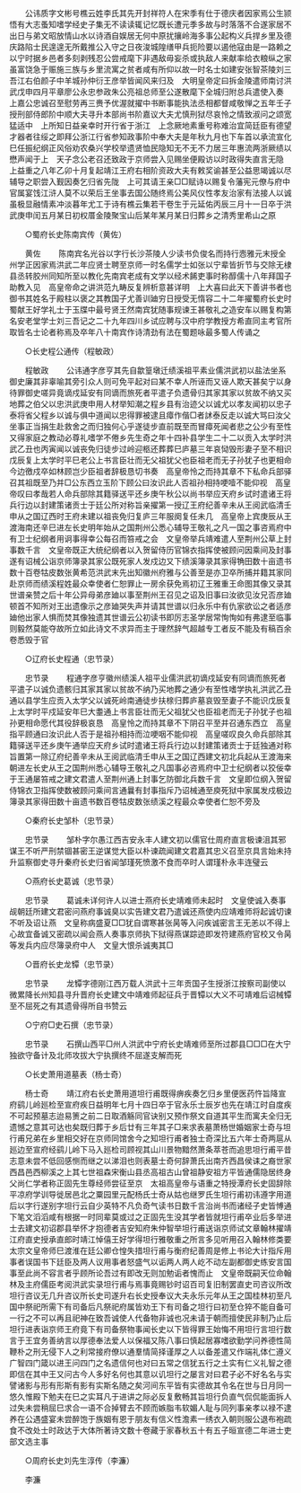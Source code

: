 <!-- { "loadSidebar": true } -->
　　公讳质字文彬号樵云姓李氏其先开封祥符人在宋季有仕于德庆者因家焉公生颕悟有大志蚤知嗜学经史子集无不读读辄记忆既长遭元季多故与时落落不合遂家居不出日与弟文昭放情山水以诗酒自娱居无何中原扰攘岭海多事公起构义兵捍乡里及德庆路陷士民遑遑无所戴推公入守之日夜浚城隍缮甲兵扼险要以遏他寇由是一路赖之以宁时据乡邑者多刻剥残忍公尝戒麾下非遇敌毋妄杀或执敌人来献率给衣粮纵之家虽富饶急于赈施三族与乡里流寓之贫者咸有所仰以故一时名士如建安张智茶陵刘三吾江右伯颜子中羊城孙仲衍王彦举皆闻风来归及　大明皇帝定曰拆金陵遣师南讨洪武戊申四月平章廖公永忠参政朱公亮祖总师至公遂散麾下全城归附总兵遣使入奏　上嘉公忠诚召至慰劳再三赉予优渥就擢中书断事能执法丞相都督咸敬惮之五年壬子授刑部侍郎阶中顺大夫寻升本部尚书阶嘉议大夫尤慎刑狱尽哀怜之情致淑问之颂宽猛适中　上所知日益亲幸时开行省于浙江　上念厥地素重号称难治宜简廷臣有德望才器者往绥之即拜公浙江行省参知政事阶中奉大夫是年秋九月也下车首以承流宣化巳任振纪纲正风俗劝农桑兴学校举遗贤恤民隐知无不无不力居三年惠流两浙厥绩以懋声闻于上　天子念公老召还致政于京师尝入见赐坐便殿访以时政得失直言无隐　上益重之八年乙卯十月复起靖江王府右相阶资政大夫有敕奖谕甚至公益思竭诚以尽辅导之职尝入觐因奏乞归省先陇　上可其请王亲□□赋诗以赐复令藩宪元僚与府中官属宴饯江浒人莫不以荣后王坐事去国公随终焉公美风仪性孝友治家有法接人以诚虽极显融情素冲淡暮年尤工于诗有樵云集若干卷生于元延佑丙辰三月十一日卒于洪武庚申闰五月某日初权厝金陵聚宝山后某年某月某日归葬乡之清秀里希山之原 

　　○蜀府长史陈南宾传（黄佐） 

　　黄佐 
　　陈南宾名光谷以字行长沙茶陵人少读书负俊名而持行悫雅元末授全州学正因家焉洪武二年应贤士聘至京师一时名儒学士如张以宁辈皆折节与交除无棣县丞转胶州同知所至以教化先南宾老成有文学以经术餙吏事时称醇儒十八年拜国子助教入见　高皇帝命之讲洪范九畴反复辨析意甚详明　上大喜曰此天下善讲书者也御书其姓名于殿柱以褒之其教国子尤善训廸穷日授受无惰容二十二年擢蜀府长史时蜀献王好学礼士于玉牒中最号贤王然南宾犹随事规谏王甚敬礼之造安车以赐复构第名安老堂学士刘三吾记之二十九年四川乡试应聘与汉中府学教授方希直同主考官所取皆名士论者称焉及卒年八十南宾作诗清劲有法在蜀题咏最多蜀人传诵之 

　　○长史程公通传（程敏政） 

　　程敏政 
　　公讳通字彦亨其先自歙篁墩迁绩溪祖平素业儒洪武初以盐法坐系御史廉其非辜喻其旁引众人则可免平起对曰某不幸人所诬而又诬人欺天甚矣宁以身待罪御史嗟异竟谪戍延安有同谪而旅死者平遣子负遗骨归其家其家以贫故不纳又买地葬之伯父以忠洪武庚申用人材举知潮之程乡县有治迹父以诚尤以孝友闻初以忠子泰将省父程乡以诚与俱中道闻以忠得罪被逮且瘴作偕□者訹泰反走以诚大骂曰汝父坐事正当捐生赴救舍之而归独何心乎遂徒步直前既至而冒瘴死闻者悲之公少有至性又得家庭之教动必尊礼嗜学不倦乡先生奇之年十四补县学生二十二以贡入太学时洪武乙丑也丙寅闻以诚丧免归徒步过岭迎柩还葬葬巳庐墓三年哀恸毁形妻子至不相识戊辰复上太学时平巳老公上书言臣壮而无父祖犹父也臣祖老而无子孙犹子也更相命今边徼戍卒如林顾岂少臣祖者辞极恳切书奏　高皇帝怜之而持其章不下私命兵部驿召其祖既至乃并□公东西立玉阶下顾公曰汝识此人否祖孙相持哽噎不能仰视　高皇帝叹曰孝哉若人命兵部除其籍驿送平还乡庚午秋公以尚书举应天府乡试时遣诸王将兵行边以封建策诸贡士于廷公所对称旨亲擢第一授辽王府纪善辛未从王阅武临清壬申从之国辽西时王府未建以祖丧免归复庐三年服阕复任未几　高皇帝上宾庚辰从王渡海南还辛巳进左长史明年始从之国荆州公悉心辅导王敬礼之凡一国之事咨焉府中有卫士纪纲者用诇事得幸公每召而笞戒之会　文皇帝举兵靖难遣人至荆州公草上封事数千言　文皇帝既正大统纪纲者以入贺留侍历官锦衣指挥使被顾问因乘间及封事遂有诏械公诣京师簿录其家公既死家人发戍边又下绩溪簿录其家得觕田数十亩遗书数十百卷牯皮数张黄希范洪武末先出知徽州府雅与公善至是亦卫卒所捕并籍其家同赴京师而绩溪程姓最众幸使者仁恕罪止一房余获免焉初辽王雅重王命图其像又录其世谱亲赞之后十年公异母弟彦廸以事至荆州王召见之诏及旧事曰汝欲见汝兄否彦廸顿首不知所对王出遗像示之彦廸哭失声并请其世谱以归永乐中有仇家欲讼之者适彦廸他出家人惧而焚其像独遗其世谱云公初读书即厉志圣学居常恂恂如有弗逮至临事则毅然莫能夺故所立如此诗文不求异而主于理然辞气超越专工者反不能及有稿百余卷悉毁于官 

　　○辽府长史程通（忠节录） 

　　忠节录 
　　程通字彦亨徽州绩溪人祖平业儒洪武初谪戍延安有同谪而旅死者平遣子以诚负遗骸归其家其家以贫故不纳乃买地葬之通少有至性嗜学执礼洪武乙丑通以县学生应贡入太学父以诚死岭南通徒步扶榇归葬庐墓哀毁至妻子不能识戊辰复上太学时平戍延安年巳大耋通上书言臣壮而无父祖犹父也臣祖老而无子孙犹子也祖孙更相命愿代其役辞极哀恳　高皇怜之而持其章不下阴召平至并召通东西立　高皇指平顾通曰汝识此人否于是祖孙相持而泣哽咽不能仰视　高皇嗟叹良久命兵部除其籍驿送平还乡庚午通举应天府乡试时遣诸王将兵行边以封建策诸贡士于廷独通对称旨置第一除辽府纪善辛未从王阅武临清壬申从王之国辽西建文初北兵起从王渡海来朝进左长史从王之国荆州悉心辅导王敬礼之凡国事必咨焉府中卫士纪纲者以狡佞幸于王通屡笞戒之建文君遣人至荆州通上封事乞防御北兵数千言　文皇即位纲入贺留侍锦衣卫指挥使数被顾问乘间言通曩有封事指斥乃诏械通至庾死狱中家属发戍极边簿录其家得田数十亩遗书数百卷牯皮数张绩溪之程最众幸使者仁恕不旁及 

　　○秦府长史邹朴（忠节录） 

　　忠节录 
　　邹朴字尔愚江西吉安永丰人建文初以儒官仕周府直言极谏沮其邪谋王不听严刑禁锢甚密王逆谋觉大臣以朴谏疏闻建文君嘉其忠义召至京具言始未持升监察御史寻升秦府长史归省闻邹瑾死愤激不食而卒时人谓瑾朴永丰连璧云 

　　○燕府长史葛诚（忠节录） 

　　忠节录 
　　葛诚未详何许人以进士燕府长史靖难师未起时　文皇使诚入奏事觇朝廷所建文君密问燕府事诚臭以实告建文君乃遣诚还燕使内应靖难师将起诚切谏不听及诏让燕　文皇称病盛夏□□犹自谓寒甚张昺等入问疾诚密言王无恙以不得上心故宜备诚又密疏以闻会燕人奏事京师执下狱得燕谋踪迹即发符建燕府官校又令昺等发兵内应尽簿录府中人　文皇大恨杀诚夷其□ 

　　○晋府长史龙镡（忠节录） 

　　忠节录 
　　龙镡字德刚江西万载人洪武十三年贡国子生授浙江按察司副使以微累降长州知县寻升晋府长史建文中靖难师起征兵于晋镡以大义不可靖难后诏械镡至不屈死之有其遗骨得所自书赞云 

　　○宁府□史石撰（忠节录） 

　　忠节录 
　　石撰山西平□州人洪武中宁府长史靖难师至所过郡县□□□在大宁独欲守备计及北师攻拔大宁执撰终不屈遂支解而死 

　　○长史萧用道墓表（杨士奇） 

　　杨士奇 
　　靖江府右长史萧用道坦行甫既得痹疾奏乞归乡里便医药忤旨降宣府鹞儿岭廵检至宣府疾日益明年七月十四日卒于官永乐士辰岁也先在靖江时自度疾不可起预墓志迨易箦之前二日取酒觞同官诀别又预作祭文自道其平生而寓夫全归无遗憾之意其可达也矣既归葬于乡后廿有三年其子□来求表墓萧杨世婚姻家士奇与坦行甫兄弟在乡里相交好在京师同馆舍今之知坦行甫者独士奇深比五六年士奇两扈从廵边至宣府经鹞儿岭下马入廵检司顾视其山川景物黯然萧条萃苍而追思坦行甫平昔志意未尝不低回感恻而继之以涕泪也则表墓士奇何辞萧氏出南齐西昌侯诔之裔世家西昌邑西柳溪之上其七世祖森宋衡山县丞高祖古山曾祖静安祖方平皆通儒隐居终身父尚仁学者称正固先生尊经师尝征至京　太祖高皇帝与语重之特授潭府长史固辞除平凉府学训导徙居邑北之粟园里元配杨氏士奇从姑也继罗氏生坦行甫初讳遵字用道后以字行遂别字坦行云自少英特不凡负奇气读书日数千言治尚书而诸经子史皆愽通下笔文滔滔咸有根据一时同辈莫或过之正固先生没其学者皆就坦行甫卒业后多举进士去建文初诏郡县举怀才抱德者吉安知府朱仲智举坦行甫送诣京师试文章翰林擢靖江府直史授承直郎时靖江悼僖王好学得坦行雅敬重之所言多见听用召入翰林修类要　太宗文皇帝师巳渡淮在廷公卿仓惶失措坦行甫与衡府纪善周是修上书论大计指斥用事者误国书下廷臣及两人议用事者怒盛气以诟两人两人屹不动左副都御史练安言国事至此尚不容言者乎顾所论吾过有即改无则加勉诟者愧而止　文皇帝既嗣天位命翰林及主府儒臣考阅洪武实录坦行甫与焉事竟赐钞时诏百司复旧制罢直史司咨议所改坦行咨议无几升咨议所长史司遂升右长史授奉议大夫永乐元年从王之国桂林初至凡国中祭祀所需下有司备后凡祭祀府属皆劝王下有司备之坦行曰初至仓猝不能自备可一行之不可以再且祀神在致吾诚使人代备物非诚也况未请于朝而擅使民非制乃止后坦行进表诣京师王府竟下有司备祭物事闻长史以下皆得罪王始悔不用坦行言坦行数言于王宜务善纳言以厚德奉法爱人以保福又陈八事曰慎起居寡嗜欲勤学问养德性简鞭朴之刑无侵下人之利常接府僚以通羣情简择谨厚之人以备差遣又作端礼体仁遵义广智四门箴以进王问四门之名遗信何也对曰五常之信犹五行之土实有仁义礼智之德即信在其中王又问古今人多好名何也其意以讥坦行之屡言对曰君子必不好名名与实譬诸影与形有形斯有影有实斯名随之矣河间东平皆有实德故其令名在世与日月同一悠久惟殿下勉夫在巳之实耳凡于进讲之际必反复敷畅其旨坦行负直气侃侃能面拆人过失未尝稍屈巳求合一语不合掉臂去不顾而嫉脂韦软媚人耻与同列事亲孝以禄不逮养在公遇盛宴未尝醉饱于族姻有恩于朋友有信义性澹素一绣衣入朝则服公退布袍疏食不改处士时政达于大体所著诗文数十卷藏于家春秋五十有五子晅宣德二年进士吏部文选主事 

　　○周府长史刘先生淳传（李濂） 

　　李濂 

